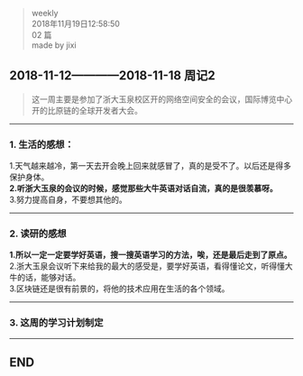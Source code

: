 > weekly  
> 2018年11月19日12:58:50         
> 02 篇  
>made by jixi

## 2018-11-12————2018-11-18 周记2

>这一周主要是参加了浙大玉泉校区开的网络空间安全的会议，国际博览中心开的比原链的全球开发者大会。

----------
### 1. 生活的感想：

1.天气越来越冷，第一天去开会晚上回来就感冒了，真的是受不了。以后还是得多保护身体。  
<b>2.听浙大玉泉的会议的时候，感觉那些大牛英语对话自流，真的是很羡慕呀。</b>  
3.努力提高自身，不要想其他的。  

----------
### 2. 读研的感想
<b>1.所以一定一定要学好英语，搜一搜英语学习的方法，唉，还是最后走到了原点。</b>  
2.浙大玉泉会议听下来给我的最大的感受是，要学好英语，看得懂论文，听得懂大牛的话，能够对话。  
3.区块链还是很有前景的，将他的技术应用在生活的各个领域。  


----------
### 3. 这周的学习计划制定

----------
## END

